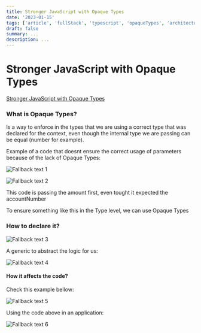 ```yaml
---
title: Stronger JavaScript with Opaque Types
date: '2023-01-15'
tags: ['article', 'fullStack', 'typescript', 'opaqueTypes', 'architecture', 'read', 'withResume']
draft: false
summary: ...
description: ...
---
```


# Stronger JavaScript with Opaque Types

[Stronger JavaScript with Opaque Types](https://codemix.com/opaque-types-in-javascript)

### What is Opaque Types?

Is a way to enforce in the types that we are using a correct type that was declared for the context, even though the internal type we are passing can be equal (number for example).

Example of a code that doesnt ensure the correct usage of parameters because of the lack of Opaque Types:

![Fallback text 1](/static/assets/pasted-image-20221003203241.png)

![Fallback text 2](/static/assets/pasted-image-20221003203256.png)

This code is passing the amount first, even tought it expected the accountNumber

To ensure something like this in the Type level, we can use Opaque Types

### How to declare it?

![Fallback text 3](/static/assets/pasted-image-20221003203419.png)

A generic to abstract the logic for us:

![Fallback text 4](/static/assets/pasted-image-20221003203506.png)

#### How it affects the code?

Check this example bellow:

![Fallback text 5](/static/assets/pasted-image-20221003203604.png)

Using the code above in an application:

![Fallback text 6](/static/assets/pasted-image-20221003203616.png)